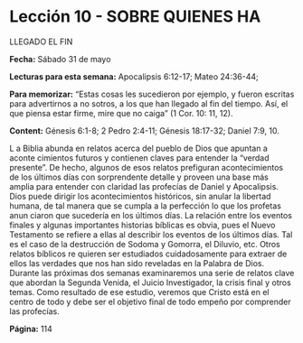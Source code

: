 # Lección 10 - SOBRE QUIENES HA 
LLEGADO EL FIN

**Fecha:** Sábado 31 de mayo

**Lecturas para esta semana:** Apocalipsis 6:12-17; Mateo 24:36-44;

**Para memorizar:** “Estas cosas les sucedieron por ejemplo, y fueron escritas para advertirnos a no­
sotros, a los que han llegado al fin del tiempo. Así, el que piensa estar firme, mire
que no caiga” (1 Cor. 10: 11, 12).



**Content:** 
Génesis 6:1-8; 2 Pedro 2:4-11; Génesis 18:17-32; Daniel 7:9, 10.

L
a Biblia abunda en relatos acerca del pueblo de Dios que apuntan a aconte­
cimientos futuros y contienen claves para entender la “verdad presente”. De
hecho, algunos de esos relatos prefiguran acontecimientos de los últimos
días con sorprendente detalle y proveen una base más amplia para entender
con claridad las profecías de Daniel y Apocalipsis.
Dios puede dirigir los acontecimientos históricos, sin anular la libertad
humana, de tal manera que se cumpla a la perfección lo que los profetas anun­
ciaron que sucedería en los últimos días. La relación entre los eventos finales
y algunas importantes historias bíblicas es obvia, pues el Nuevo Testamento
se refiere a ellas al describir los eventos de los últimos días. Tal es el caso de
la destrucción de Sodoma y Gomorra, el Diluvio, etc. Otros relatos bíblicos re­
quieren ser estudiados cuidadosamente para extraer de ellos las verdades que
nos han sido reveladas en la Palabra de Dios.
Durante las próximas dos semanas examinaremos una serie de relatos clave
que abordan la Segunda Venida, el Juicio Investigador, la crisis final y otros
temas. Como resultado de ese estudio, veremos que Cristo está en el centro de
todo y debe ser el objetivo final de todo empeño por comprender las profecías.

**Página:** 114